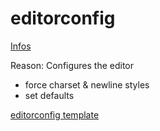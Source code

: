 # editorconfig

[Infos](http://editorconfig.org/)
  
Reason: Configures the editor

* force charset & newline styles
* set defaults

[editorconfig template](../cli/templates/editorconfig/.editorconfig)
